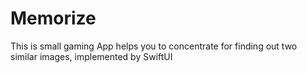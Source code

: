 # Memorize
This is small gaming App helps you to concentrate for finding out two similar images, implemented by SwiftUI
